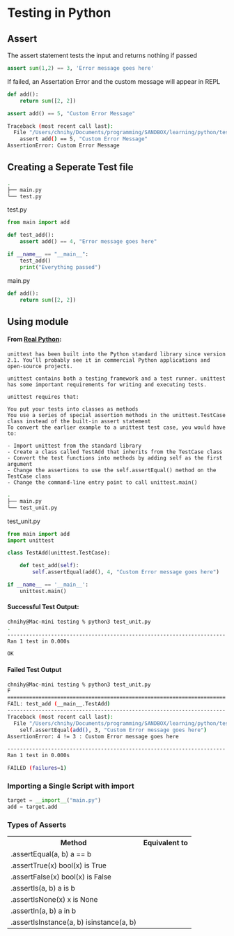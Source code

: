 # Testing in Python

## Assert 
The assert statement tests the input and returns nothing if passed
```python
assert sum(1,2) == 3, 'Error message goes here'
```

If failed, an Assertation Error and the custom message will appear in REPL
```python
def add():
    return sum([2, 2])

assert add() == 5, "Custom Error Message"
```

```bash
Traceback (most recent call last):
  File "/Users/chnihy/Documents/programming/SANDBOX/learning/python/testing/main.py", line 4, in <module>
    assert add() == 5, "Custom Error Message"
AssertionError: Custom Error Message
```

## Creating a Seperate Test file
```bash
.
├── main.py
└── test.py
```

<p class="codeblock-title">test.py</p>

```python
from main import add

def test_add():
    assert add() == 4, "Error message goes here"

if __name__ == "__main__":
    test_add()
    print("Everything passed")
```

<p class="codeblock-title">main.py</p>

```python
def add():
    return sum([2, 2])
```


## Using <unittest> module
#### From <a href="https://realpython.com/python-testing/">Real Python</a>:
```
unittest has been built into the Python standard library since version 2.1. You’ll probably see it in commercial Python applications and open-source projects.

unittest contains both a testing framework and a test runner. unittest has some important requirements for writing and executing tests.

unittest requires that:

You put your tests into classes as methods
You use a series of special assertion methods in the unittest.TestCase class instead of the built-in assert statement
To convert the earlier example to a unittest test case, you would have to:

- Import unittest from the standard library
- Create a class called TestAdd that inherits from the TestCase class
- Convert the test functions into methods by adding self as the first argument
- Change the assertions to use the self.assertEqual() method on the TestCase class
- Change the command-line entry point to call unittest.main()
```

```bash
.
├── main.py
└── test_unit.py
```

<p class="codeblock-title">test_unit.py</p>

```python
from main import add
import unittest

class TestAdd(unittest.TestCase):

    def test_add(self):
        self.assertEqual(add(), 4, "Custom Error message goes here")

if __name__ == '__main__':
    unittest.main()
```

#### Successful Test Output:
```bash
chnihy@Mac-mini testing % python3 test_unit.py 
.
----------------------------------------------------------------------
Ran 1 test in 0.000s

OK
```

#### Failed Test Output
```bash
chnihy@Mac-mini testing % python3 test_unit.py
F
======================================================================
FAIL: test_add (__main__.TestAdd)
----------------------------------------------------------------------
Traceback (most recent call last):
  File "/Users/chnihy/Documents/programming/SANDBOX/learning/python/testing/test_unit.py", line 7, in test_add
    self.assertEqual(add(), 3, "Custom Error message goes here")
AssertionError: 4 != 3 : Custom Error message goes here

----------------------------------------------------------------------
Ran 1 test in 0.000s

FAILED (failures=1)
```

### Importing a Single Script with __import__

```python
target = __import__("main.py")
add = target.add
```

### Types of Asserts
<table>
    <tr>
        <th>Method</th>
        <th>Equivalent to</th></tr>
    <tr>
        <td>.assertEqual(a, b)	a == b</td></tr>
    <tr>
        <td>.assertTrue(x)	bool(x) is True</td></tr>
    <tr>
        <td>.assertFalse(x)	bool(x) is False</td></tr>
    <tr>
        <td>.assertIs(a, b)	a is b</td></tr>
    <tr>
        <td>.assertIsNone(x)	x is None</td></tr>
    <tr>
        <td>.assertIn(a, b)	a in b</td></tr>
    <tr>
        <td>.assertIsInstance(a, b)	isinstance(a, b)</td></tr>
</table>